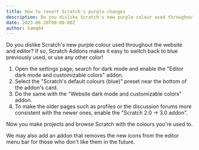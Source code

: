 ```yaml
---
title: How to revert Scratch's purple changes
description: Do you dislike Scratch's new purple colour used throughout the website and editor? If so, Scratch Addons makes it easy to switch back to blue previously used, or use any other color!
date: 2023-06-28T00:00:00Z
author: Samq64
---
```

Do you dislike Scratch's new purple colour used throughout the website and editor? If so, Scratch Addons makes it easy to switch back to blue previously used, or use any other color!

1. Open the settings page, search for dark mode and enable the "Editor dark mode and customizable colors" addon.
2. Select the "Scratch's default colours (blue)" preset near the bottom of the addon's card.
3. Do the same with the "Website dark mode and customizable colors" addon.
4. To make the older pages such as profiles or the discussion forums more consistent with the newer ones, enable the "Scratch 2.0 → 3.0 addon".

Now you make projects and browse Scratch with the colours you're used to.

We may also add an addon that removes the new icons from the editor menu bar for those who don't like them in the future.
